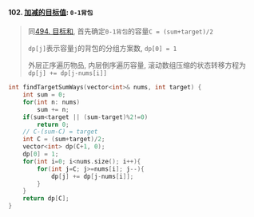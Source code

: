 #### 102. [加减的目标值](https://leetcode.cn/problems/YaVDxD/): `0-1背包`

> 同[494. 目标和](/workspace/494.%E7%9B%AE%E6%A0%87%E5%92%8C.cpp), 首先确定`0-1背包`的容量`C = (sum+target)/2`
> 
> `dp[j]`表示容量`j`的背包的分组方案数, `dp[0] = 1`
> 
> 外层正序遍历物品, 内层倒序遍历容量, 滚动数组压缩的状态转移方程为`dp[j] += dp[j-nums[i]]`

```CPP
int findTargetSumWays(vector<int>& nums, int target) {
    int sum = 0;
    for(int n: nums)
        sum += n;
    if(sum<target || (sum-target)%2!=0)
        return 0;
    // C-(sum-C) = target
    int C = (sum+target)/2;
    vector<int> dp(C+1, 0);
    dp[0] = 1;
    for(int i=0; i<nums.size(); i++){
        for(int j=C; j>=nums[i]; j--){
            dp[j] += dp[j-nums[i]];
        }
    }
    return dp[C];
}
```